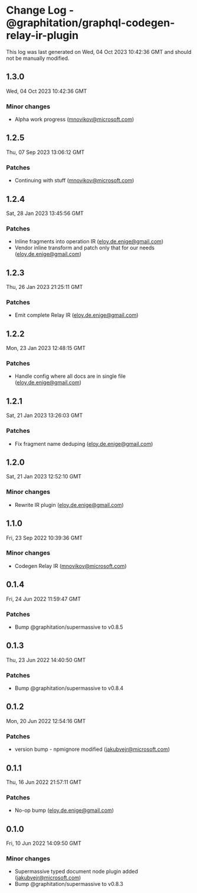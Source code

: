 # Change Log - @graphitation/graphql-codegen-relay-ir-plugin

This log was last generated on Wed, 04 Oct 2023 10:42:36 GMT and should not be manually modified.

<!-- Start content -->

## 1.3.0

Wed, 04 Oct 2023 10:42:36 GMT

### Minor changes

- Alpha work progress (mnovikov@microsoft.com)

## 1.2.5

Thu, 07 Sep 2023 13:06:12 GMT

### Patches

- Continuing with stuff (mnovikov@microsoft.com)

## 1.2.4

Sat, 28 Jan 2023 13:45:56 GMT

### Patches

- Inline fragments into operation IR (eloy.de.enige@gmail.com)
- Vendor inline transform and patch only that for our needs (eloy.de.enige@gmail.com)

## 1.2.3

Thu, 26 Jan 2023 21:25:11 GMT

### Patches

- Emit complete Relay IR (eloy.de.enige@gmail.com)

## 1.2.2

Mon, 23 Jan 2023 12:48:15 GMT

### Patches

- Handle config where all docs are in single file (eloy.de.enige@gmail.com)

## 1.2.1

Sat, 21 Jan 2023 13:26:03 GMT

### Patches

- Fix fragment name deduping (eloy.de.enige@gmail.com)

## 1.2.0

Sat, 21 Jan 2023 12:52:10 GMT

### Minor changes

- Rewrite IR plugin (eloy.de.enige@gmail.com)

## 1.1.0

Fri, 23 Sep 2022 10:39:36 GMT

### Minor changes

- Codegen Relay IR (mnovikov@microsoft.com)

## 0.1.4

Fri, 24 Jun 2022 11:59:47 GMT

### Patches

- Bump @graphitation/supermassive to v0.8.5

## 0.1.3

Thu, 23 Jun 2022 14:40:50 GMT

### Patches

- Bump @graphitation/supermassive to v0.8.4

## 0.1.2

Mon, 20 Jun 2022 12:54:16 GMT

### Patches

- version bump - npmignore modified (jakubvejr@microsoft.com)

## 0.1.1

Thu, 16 Jun 2022 21:57:11 GMT

### Patches

- No-op bump (eloy.de.enige@gmail.com)

## 0.1.0

Fri, 10 Jun 2022 14:09:50 GMT

### Minor changes

- Supermassive typed document node plugin added (jakubvejr@microsoft.com)
- Bump @graphitation/supermassive to v0.8.3
